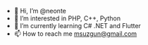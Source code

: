 - 👋 Hi, I’m @neonte
- 👀 I’m interested in PHP, C++, Python 
- 🌱 I’m currently learning C# .NET and Flutter
- 📫 How to reach me msuzgun@gmail.com  

<!---
neonte/neonte is a ✨ special ✨ repository because its `README.md` (this file) appears on your GitHub profile.
You can click the Preview link to take a look at your changes.
--->
